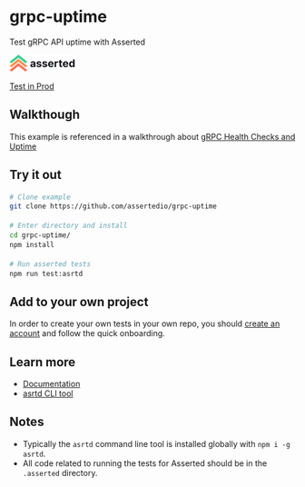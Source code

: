# grpc-uptime
Test gRPC API uptime with Asserted

![asserted.io](https://raw.githubusercontent.com/assertedio/grpc-uptime/master/images/logo.png)

[Test in Prod](https://asserted.io)

## Walkthough

This example is referenced in a walkthrough about [gRPC Health Checks and Uptime](https://asserted.io/posts/grpc-health-check-uptime)

## Try it out

```bash
# Clone example
git clone https://github.com/assertedio/grpc-uptime

# Enter directory and install
cd grpc-uptime/
npm install

# Run asserted tests
npm run test:asrtd
```

## Add to your own project
In order to create your own tests in your own repo, you should [create an account](https://app.asserted.io) and follow the quick onboarding.

## Learn more
- [Documentation](https://docs.asserted.io)
- [asrtd CLI tool](https://github.com/assertedio/asrtd)

## Notes

- Typically the `asrtd` command line tool is installed globally with `npm i -g asrtd`.
- All code related to running the tests for Asserted should be in the `.asserted` directory. 
